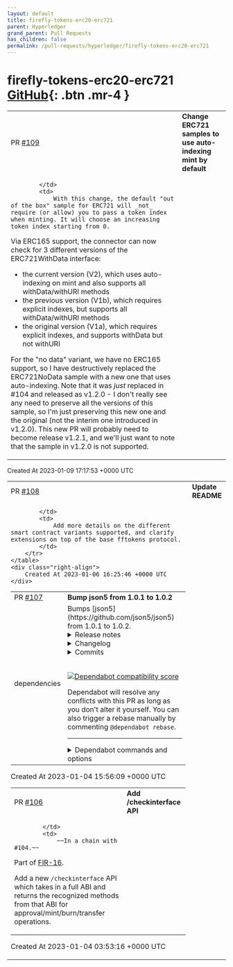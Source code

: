 ```yaml
---
layout: default
title: firefly-tokens-erc20-erc721
parent: Hyperledger
grand_parent: Pull Requests
has_children: false
permalink: /pull-requests/hyperledger/firefly-tokens-erc20-erc721
---
```


# firefly-tokens-erc20-erc721 <span class="fs-3 right-align">[GitHub](https://github.com/hyperledger/firefly-tokens-erc20-erc721){: .btn .mr-4 }</span>


<div>
    <table>
        <tr>
            <td>
                PR <a href="https://github.com/hyperledger/firefly-tokens-erc20-erc721/pull/109" class=".btn">#109</a>
            </td>
            <td>
                <b>
                    Change ERC721 samples to use auto-indexing mint by default
                </b>
            </td>
        </tr>
        <tr>
            <td>
                
            </td>
            <td>
                With this change, the default "out of the box" sample for ERC721 will _not_ require (or allow) you to pass a token index when minting. It will choose an increasing token index starting from 0.

Via ERC165 support, the connector can now check for 3 different versions of the ERC721WithData interface:
- the current version (V2), which uses auto-indexing on mint and also supports all withData/withURI methods
- the previous version (V1b), which requires explicit indexes, but supports all withData/withURI methods
- the original version (V1a), which requires explicit indexes, and supports withData but not withURI

For the "no data" variant, we have no ERC165 support, so I have destructively replaced the ERC721NoData sample with a new one that uses auto-indexing. Note that it was _just_ replaced in #104 and released as v1.2.0 - I don't really see any need to preserve all the versions of this sample, so I'm just preserving this new one and the original (not the interim one introduced in v1.2.0). This new PR will probably need to become release v1.2.1, and we'll just want to note that the sample in v1.2.0 is not supported.
            </td>
        </tr>
    </table>
    <div class="right-align">
        Created At 2023-01-09 17:17:53 +0000 UTC
    </div>
</div>

<div>
    <table>
        <tr>
            <td>
                PR <a href="https://github.com/hyperledger/firefly-tokens-erc20-erc721/pull/108" class=".btn">#108</a>
            </td>
            <td>
                <b>
                    Update README
                </b>
            </td>
        </tr>
        <tr>
            <td>
                
            </td>
            <td>
                Add more details on the different smart contract variants supported, and clarify extensions on top of the base fftokens protocol.
            </td>
        </tr>
    </table>
    <div class="right-align">
        Created At 2023-01-06 16:25:46 +0000 UTC
    </div>
</div>

<div>
    <table>
        <tr>
            <td>
                PR <a href="https://github.com/hyperledger/firefly-tokens-erc20-erc721/pull/107" class=".btn">#107</a>
            </td>
            <td>
                <b>
                    Bump json5 from 1.0.1 to 1.0.2
                </b>
            </td>
        </tr>
        <tr>
            <td>
                <span class="chip">dependencies</span>
            </td>
            <td>
                Bumps [json5](https://github.com/json5/json5) from 1.0.1 to 1.0.2.
<details>
<summary>Release notes</summary>
<p><em>Sourced from <a href="https://github.com/json5/json5/releases">json5's releases</a>.</em></p>
<blockquote>
<h2>v1.0.2</h2>
<ul>
<li>Fix: Properties with the name <code>__proto__</code> are added to objects and arrays. (<a href="https://github-redirect.dependabot.com/json5/json5/issues/199">#199</a>) This also fixes a prototype pollution vulnerability reported by Jonathan Gregson! (<a href="https://github-redirect.dependabot.com/json5/json5/issues/295">#295</a>). This has been backported to v1. (<a href="https://github-redirect.dependabot.com/json5/json5/issues/298">#298</a>)</li>
</ul>
</blockquote>
</details>
<details>
<summary>Changelog</summary>
<p><em>Sourced from <a href="https://github.com/json5/json5/blob/main/CHANGELOG.md">json5's changelog</a>.</em></p>
<blockquote>
<h3>Unreleased [<a href="https://github.com/json5/json5/tree/main">code</a>, <a href="https://github.com/json5/json5/compare/v2.2.3...HEAD">diff</a>]</h3>
<h3>v2.2.3 [<a href="https://github.com/json5/json5/tree/v2.2.3">code</a>, <a href="https://github.com/json5/json5/compare/v2.2.2...v2.2.3">diff</a>]</h3>
<ul>
<li>Fix: json5@2.2.3 is now the 'latest' release according to npm instead of
v1.0.2. (<a href="https://github-redirect.dependabot.com/json5/json5/issues/299">#299</a>)</li>
</ul>
<h3>v2.2.2 [<a href="https://github.com/json5/json5/tree/v2.2.2">code</a>, <a href="https://github.com/json5/json5/compare/v2.2.1...v2.2.2">diff</a>]</h3>
<ul>
<li>Fix: Properties with the name <code>__proto__</code> are added to objects and arrays.
(<a href="https://github-redirect.dependabot.com/json5/json5/issues/199">#199</a>) This also fixes a prototype pollution vulnerability reported by
Jonathan Gregson! (<a href="https://github-redirect.dependabot.com/json5/json5/issues/295">#295</a>).</li>
</ul>
<h3>v2.2.1 [<a href="https://github.com/json5/json5/tree/v2.2.1">code</a>, <a href="https://github.com/json5/json5/compare/v2.2.0...v2.2.1">diff</a>]</h3>
<ul>
<li>Fix: Removed dependence on minimist to patch CVE-2021-44906. (<a href="https://github-redirect.dependabot.com/json5/json5/issues/266">#266</a>)</li>
</ul>
<h3>v2.2.0 [<a href="https://github.com/json5/json5/tree/v2.2.0">code</a>, <a href="https://github.com/json5/json5/compare/v2.1.3...v2.2.0">diff</a>]</h3>
<ul>
<li>New: Accurate and documented TypeScript declarations are now included. There
is no need to install <code>@types/json5</code>. (<a href="https://github-redirect.dependabot.com/json5/json5/issues/236">#236</a>, <a href="https://github-redirect.dependabot.com/json5/json5/issues/244">#244</a>)</li>
</ul>
<h3>v2.1.3 [<a href="https://github.com/json5/json5/tree/v2.1.3">code</a>, <a href="https://github.com/json5/json5/compare/v2.1.2...v2.1.3">diff</a>]</h3>
<ul>
<li>Fix: An out of memory bug when parsing numbers has been fixed. (<a href="https://github-redirect.dependabot.com/json5/json5/issues/228">#228</a>,
<a href="https://github-redirect.dependabot.com/json5/json5/issues/229">#229</a>)</li>
</ul>
<h3>v2.1.2 [<a href="https://github.com/json5/json5/tree/v2.1.2">code</a>, <a href="https://github.com/json5/json5/compare/v2.1.1...v2.1.2">diff</a>]</h3>
<!-- raw HTML omitted -->
</blockquote>
<p>... (truncated)</p>
</details>
<details>
<summary>Commits</summary>
<ul>
<li><a href="https://github.com/json5/json5/commit/a62db1e51e1031d92ac260f5bb38bbed1fdbc754"><code>a62db1e</code></a> 1.0.2</li>
<li><a href="https://github.com/json5/json5/commit/e0c23fe458a77c0b2cdb271376be5d8d0908133c"><code>e0c23fe</code></a> docs: update CHANGELOG for v1.0.2</li>
<li><a href="https://github.com/json5/json5/commit/62a65408408d40aeea14c7869ed327acead12972"><code>62a6540</code></a> fix: add <strong>proto</strong> to objects and arrays</li>
<li>See full diff in <a href="https://github.com/json5/json5/compare/v1.0.1...v1.0.2">compare view</a></li>
</ul>
</details>
<br />


[![Dependabot compatibility score](https://dependabot-badges.githubapp.com/badges/compatibility_score?dependency-name=json5&package-manager=npm_and_yarn&previous-version=1.0.1&new-version=1.0.2)](https://docs.github.com/en/github/managing-security-vulnerabilities/about-dependabot-security-updates#about-compatibility-scores)

Dependabot will resolve any conflicts with this PR as long as you don't alter it yourself. You can also trigger a rebase manually by commenting `@dependabot rebase`.

[//]: # (dependabot-automerge-start)
[//]: # (dependabot-automerge-end)

---

<details>
<summary>Dependabot commands and options</summary>
<br />

You can trigger Dependabot actions by commenting on this PR:
- `@dependabot rebase` will rebase this PR
- `@dependabot recreate` will recreate this PR, overwriting any edits that have been made to it
- `@dependabot merge` will merge this PR after your CI passes on it
- `@dependabot squash and merge` will squash and merge this PR after your CI passes on it
- `@dependabot cancel merge` will cancel a previously requested merge and block automerging
- `@dependabot reopen` will reopen this PR if it is closed
- `@dependabot close` will close this PR and stop Dependabot recreating it. You can achieve the same result by closing it manually
- `@dependabot ignore this major version` will close this PR and stop Dependabot creating any more for this major version (unless you reopen the PR or upgrade to it yourself)
- `@dependabot ignore this minor version` will close this PR and stop Dependabot creating any more for this minor version (unless you reopen the PR or upgrade to it yourself)
- `@dependabot ignore this dependency` will close this PR and stop Dependabot creating any more for this dependency (unless you reopen the PR or upgrade to it yourself)
- `@dependabot use these labels` will set the current labels as the default for future PRs for this repo and language
- `@dependabot use these reviewers` will set the current reviewers as the default for future PRs for this repo and language
- `@dependabot use these assignees` will set the current assignees as the default for future PRs for this repo and language
- `@dependabot use this milestone` will set the current milestone as the default for future PRs for this repo and language

You can disable automated security fix PRs for this repo from the [Security Alerts page](https://github.com/hyperledger/firefly-tokens-erc20-erc721/network/alerts).

</details>
            </td>
        </tr>
    </table>
    <div class="right-align">
        Created At 2023-01-04 15:56:09 +0000 UTC
    </div>
</div>

<div>
    <table>
        <tr>
            <td>
                PR <a href="https://github.com/hyperledger/firefly-tokens-erc20-erc721/pull/106" class=".btn">#106</a>
            </td>
            <td>
                <b>
                    Add /checkinterface API
                </b>
            </td>
        </tr>
        <tr>
            <td>
                
            </td>
            <td>
                ~~In a chain with #104.~~
Part of [FIR-16](https://github.com/hyperledger/firefly-fir/pull/16).

Add a new `/checkinterface` API which takes in a full ABI and returns the recognized methods from that ABI for approval/mint/burn/transfer operations.
            </td>
        </tr>
    </table>
    <div class="right-align">
        Created At 2023-01-04 03:53:16 +0000 UTC
    </div>
</div>

